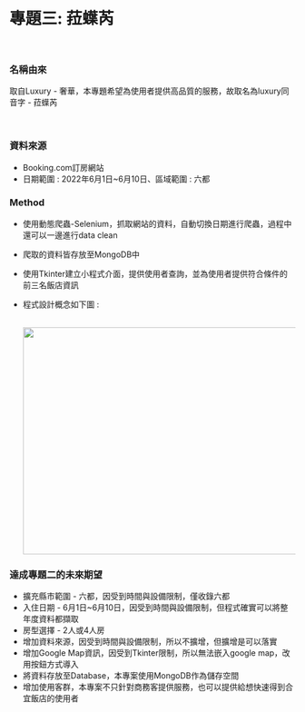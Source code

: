 # 專題三: 菈蠂芮

<br>
<h3>名稱由來</h3>
<p>取自Luxury - 奢華，本專題希望為使用者提供高品質的服務，故取名為luxury同音字 - 菈蠂芮 </p>

<br>
<h3>資料來源</h3>
<ul>
<li> Booking.com訂房網站</li>
<li>日期範圍 : 2022年6月1日~6月10日、區域範圍 : 六都<br></li>
</ul>

<h3>Method</h3>
<ul>
  <li><p>使用動態爬蟲-Selenium，抓取網站的資料，自動切換日期進行爬蟲，過程中還可以一邊進行data clean</p></li>
  <li><p>爬取的資料皆存放至MongoDB中</p></li>
  <li><p>使用Tkinter建立小程式介面，提供使用者查詢，並為使用者提供符合條件的前三名飯店資訊</p></li>
  <li><p>程式設計概念如下圖 : </p></li>
  <br>
  <img src="https://imgur.com/h7VO5h1.png" width="675" height="400"/><br>
</ul>

<h3>達成專題二的未來期望</h3>
<ul>
  <li>擴充縣市範圍 - 六都，因受到時間與設備限制，僅收錄六都<br></li>
  <li>入住日期 - 6月1日~6月10日，因受到時間與設備限制，但程式確實可以將整年度資料都擷取<br></li>
  <li>房型選擇 - 2人或4人房<br></li>
  <li>增加資料來源，因受到時間與設備限制，所以不擴增，但擴增是可以落實<br></li>
  <li>增加Google Map資訊，因受到Tkinter限制，所以無法嵌入google map，改用按鈕方式導入<br></li>
  <li>將資料存放至Database，本專案使用MongoDB作為儲存空間<br></li>
  <li>增加使用客群，本專案不只針對商務客提供服務，也可以提供給想快速得到合宜飯店的使用者<br></li>
  <br>
  <img src="https://imgur.com/go6GMW6.png" width="600" height="400/><br>
</ul>
                                                               
                                                               
<h3>未來期望</h3>
   <ul>
      <li>將區域擴大至變六都或全台灣<br></li>
      <li>入住日期範圍增加<br></li>
      <li>房型選擇多樣化<br></li>
      <li>增加資料來源，例如 : Hotel.com之類的訂房網<br></li>
      <li>增加Google Map資訊<br></li>
      <li>將資料存放至Database<br></li>
   </ul>
